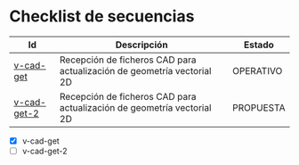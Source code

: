 # Checklist de secuencias
  
| Id | Descripción | Estado |
| -- | -- | -- |
| [v-cad-get](v-cad-get.md) | Recepción de ficheros CAD para actualización de geometría vectorial 2D | OPERATIVO |
| [v-cad-get-2](v-cad-get-2.md) | Recepción de ficheros CAD para actualización de geometría vectorial 2D | PROPUESTA |
  
- [x] v-cad-get
- [ ] v-cad-get-2
